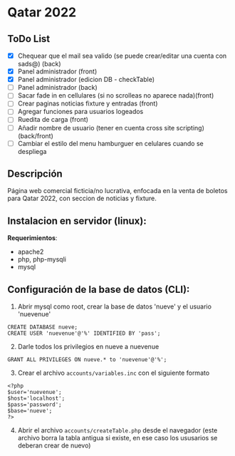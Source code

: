 # Qatar 2022

## ToDo List
- [X] Chequear que el mail sea valido (se puede crear/editar una cuenta con sads@) (back)
- [X] Panel administrador (front)
- [X] Panel administrador (edicion DB - checkTable)
- [ ] Panel administrador (back)
- [ ] Sacar fade in en cellulares (si no scrolleas no aparece nada)(front)
- [ ] Crear paginas noticias fixture y entradas (front)
- [ ] Agregar funciones para usuarios logeados
- [ ] Ruedita de carga (front)
- [ ] Añadir nombre de usuario (tener en cuenta cross site scripting) (back/front) 
- [ ] Cambiar el estilo del menu hamburguer en celulares cuando se despliega

## Descripción
Página web comercial ficticia/no lucrativa, enfocada en la venta de boletos para Qatar 2022, con seccion de noticias y fixture.

## Instalacion en servidor (linux):
**Requerimientos**: 
- apache2
- php, php-mysqli
- mysql

## Configuración de la base de datos (CLI):
1. Abrir mysql como root, crear la base de datos 'nueve' y el usuario 'nuevenue'
```
CREATE DATABASE nueve;
CREATE USER 'nuevenue'@'%' IDENTIFIED BY 'pass';
```
2. Darle todos los privilegios en nueve a nuevenue 
```
GRANT ALL PRIVILEGES ON nueve.* to 'nuevenue'@'%';
```
3. Crear el archivo `accounts/variables.inc` con el siguiente formato
```
<?php
$user='nuevenue';
$host='localhost';
$pass='password';
$base='nueve';
?>
```
4. Abrir el archivo `accounts/createTable.php` desde el navegador (este archivo borra la tabla antigua si existe, en ese caso los ususarios se deberan crear de nuevo)
